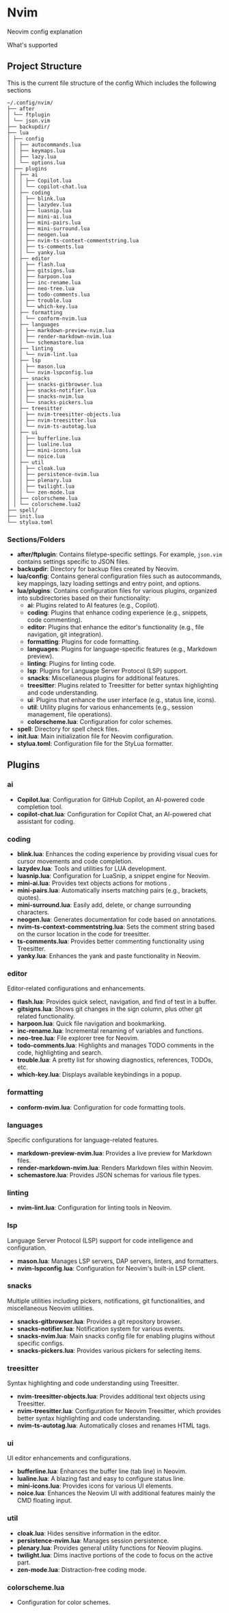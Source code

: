 # Nvim

Neovim config explanation

What's supported

## Project Structure

This is the current file structure of the config
Which includes the following sections

```
~/.config/nvim/
├── after
│ └── ftplugin
│ └── json.vim
├── backupdir/
├── lua
│ ├── config
│ │ ├── autocommands.lua
│ │ ├── keymaps.lua
│ │ ├── lazy.lua
│ │ └── options.lua
│ ├── plugins
│ │ ├── ai
│ │ │ ├── Copilot.lua
│ │ │ └── copilot-chat.lua
│ │ ├── coding
│ │ │ ├── blink.lua
│ │ │ ├── lazydev.lua
│ │ │ ├── luasnip.lua
│ │ │ ├── mini-ai.lua
│ │ │ ├── mini-pairs.lua
│ │ │ ├── mini-surround.lua
│ │ │ ├── neogen.lua
│ │ │ ├── nvim-ts-context-commentstring.lua
│ │ │ ├── ts-comments.lua
│ │ │ └── yanky.lua
│ │ ├── editor
│ │ │ ├── flash.lua
│ │ │ ├── gitsigns.lua
│ │ │ ├── harpoon.lua
│ │ │ ├── inc-rename.lua
│ │ │ ├── neo-tree.lua
│ │ │ ├── todo-comments.lua
│ │ │ ├── trouble.lua
│ │ │ └── which-key.lua
│ │ ├── formatting
│ │ │ └── conform-nvim.lua
│ │ ├── languages
│ │ │ ├── markdown-preview-nvim.lua
│ │ │ ├── render-markdown-nvim.lua
│ │ │ └── schemastore.lua
│ │ ├── linting
│ │ │ └── nvim-lint.lua
│ │ ├── lsp
│ │ │ ├── mason.lua
│ │ │ └── nvim-lspconfig.lua
│ │ ├── snacks
│ │ │ ├── snacks-gitbrowser.lua
│ │ │ ├── snacks-notifier.lua
│ │ │ ├── snacks-nvim.lua
│ │ │ └── snacks-pickers.lua
│ │ ├── treesitter
│ │ │ ├── nvim-treesitter-objects.lua
│ │ │ ├── nvim-treesitter.lua
│ │ │ └── nvim-ts-autotag.lua
│ │ ├── ui
│ │ │ ├── bufferline.lua
│ │ │ ├── lualine.lua
│ │ │ ├── mini-icons.lua
│ │ │ └── noice.lua
│ │ ├── util
│ │ │ ├── cloak.lua
│ │ │ ├── persistence-nvim.lua
│ │ │ ├── plenary.lua
│ │ │ ├── twilight.lua
│ │ │ └── zen-mode.lua
│ │ ├── colorscheme.lua
│ │ └── colorscheme.lua2
├── spell/
├── init.lua
└── stylua.toml
```

### Sections/Folders

- **after/ftplugin**: Contains filetype-specific settings. For example, `json.vim` contains settings specific to JSON files.
- **backupdir**: Directory for backup files created by Neovim.
- **lua/config**: Contains general configuration files such as autocommands, key mappings, lazy loading settings and entry point, and options.
- **lua/plugins**: Contains configuration files for various plugins, organized into subdirectories based on their functionality:
  - **ai**: Plugins related to AI features (e.g., Copilot).
  - **coding**: Plugins that enhance coding experience (e.g., snippets, code commenting).
  - **editor**: Plugins that enhance the editor's functionality (e.g., file navigation, git integration).
  - **formatting**: Plugins for code formatting.
  - **languages**: Plugins for language-specific features (e.g., Markdown preview).
  - **linting**: Plugins for linting code.
  - **lsp**: Plugins for Language Server Protocol (LSP) support.
  - **snacks**: Miscellaneous plugins for additional features.
  - **treesitter**: Plugins related to Treesitter for better syntax highlighting and code understanding.
  - **ui**: Plugins that enhance the user interface (e.g., status line, icons).
  - **util**: Utility plugins for various enhancements (e.g., session management, file operations).
  - **colorscheme.lua**: Configuration for color schemes.
- **spell**: Directory for spell check files.
- **init.lua**: Main initialization file for Neovim configuration.
- **stylua.toml**: Configuration file for the StyLua formatter.

## Plugins

### ai

- **Copilot.lua**: Configuration for GitHub Copilot, an AI-powered code completion tool.
- **copilot-chat.lua**: Configuration for Copilot Chat, an AI-powered chat assistant for coding.

### coding

- **blink.lua**: Enhances the coding experience by providing visual cues for cursor movements and code completion.
- **lazydev.lua**: Tools and utilities for LUA development.
- **luasnip.lua**: Configuration for LuaSnip, a snippet engine for Neovim.
- **mini-ai.lua**: Provides text objects actions for motions .
- **mini-pairs.lua**: Automatically inserts matching pairs (e.g., brackets, quotes).
- **mini-surround.lua**: Easily add, delete, or change surrounding characters.
- **neogen.lua**: Generates documentation for code based on annotations.
- **nvim-ts-context-commentstring.lua**: Sets the comment string based on the cursor location in the code for treesitter.
- **ts-comments.lua**: Provides better commenting functionality using Treesitter.
- **yanky.lua**: Enhances the yank and paste functionality in Neovim.

### editor

Editor-related configurations and enhancements.

- **flash.lua**: Provides quick select, navigation, and find of test in a buffer.
- **gitsigns.lua**: Shows git changes in the sign column, plus other git related functionality.
- **harpoon.lua**: Quick file navigation and bookmarking.
- **inc-rename.lua**: Incremental renaming of variables and functions.
- **neo-tree.lua**: File explorer tree for Neovim.
- **todo-comments.lua**: Highlights and manages TODO comments in the code, highlighting and search.
- **trouble.lua**: A pretty list for showing diagnostics, references, TODOs, etc.
- **which-key.lua**: Displays available keybindings in a popup.

### formatting

- **conform-nvim.lua**: Configuration for code formatting tools.

### languages

Specific configurations for language-related features.

- **markdown-preview-nvim.lua**: Provides a live preview for Markdown files.
- **render-markdown-nvim.lua**: Renders Markdown files within Neovim.
- **schemastore.lua**: Provides JSON schemas for various file types.

### linting

- **nvim-lint.lua**: Configuration for linting tools in Neovim.

### lsp

Language Server Protocol (LSP) support for code intelligence and configuration.

- **mason.lua**: Manages LSP servers, DAP servers, linters, and formatters.
- **nvim-lspconfig.lua**: Configuration for Neovim's built-in LSP client.

### snacks

Multiple utilities including pickers, notifications, git functionalities, and miscellaneous Neovim utilities.

- **snacks-gitbrowser.lua**: Provides a git repository browser.
- **snacks-notifier.lua**: Notification system for various events.
- **snacks-nvim.lua**: Main snacks config file for enabling plugins without specific configs.
- **snacks-pickers.lua**: Provides various pickers for selecting items.

### treesitter

Syntax highlighting and code understanding using Treesitter.

- **nvim-treesitter-objects.lua**: Provides additional text objects using Treesitter.
- **nvim-treesitter.lua**: Configuration for Neovim Treesitter, which provides better syntax highlighting and code understanding.
- **nvim-ts-autotag.lua**: Automatically closes and renames HTML tags.

### ui

UI editor enhancements and configurations.

- **bufferline.lua**: Enhances the buffer line (tab line) in Neovim.
- **lualine.lua**: A blazing fast and easy to configure status line.
- **mini-icons.lua**: Provides icons for various UI elements.
- **noice.lua**: Enhances the Neovim UI with additional features mainly the CMD floating input.

### util

- **cloak.lua**: Hides sensitive information in the editor.
- **persistence-nvim.lua**: Manages session persistence.
- **plenary.lua**: Provides general utility functions for Neovim plugins.
- **twilight.lua**: Dims inactive portions of the code to focus on the active part.
- **zen-mode.lua**: Distraction-free coding mode.

### colorscheme.lua

- Configuration for color schemes.
